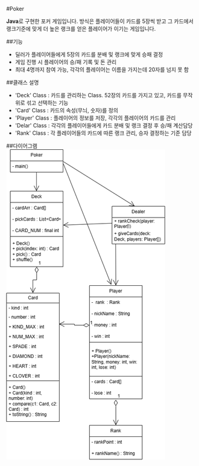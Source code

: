 #Poker

**Java**로 구현한 포커 게임입니다. 방식은 플레이어들이 카드를 5장씩 받고 그 카드에서 랭크기준에 맞게 더 높은 랭크를 얻은 플레이어가 이기는 게임입니다.

##기능

- 딜러가 플레이어들에게 5장의 카드를 분배 및 랭크에 맞게 승패 결정
- 게임 진행 시 플레이어의 승/패 기록 및 돈 관리
- 최대 4명까지 참여 가능, 각각의 플레이어는 이름을 가지는데 20자를 넘지 못 함

##클래스 설명

- 'Deck' Class : 카드를 관리하는 Class. 52장의 카드를 가지고 있고, 카드를 무작위로 섞고 선택하는 기능
- 'Card' Class : 카드의 속성(무늬, 숫자)를 정의
- 'Player' Class : 플레이어의 정보를 저장, 각각의 플레이어의 카드를 관리
-  'Delar' Class : 각각의 플레이어들에게 카드 분배 및 랭크 결정 후 승/패 계산담당
-  'Rank' Class : 각 플레이어들의 카드에 따른 랭크 관리, 승자 결정하는 기준 담당

##다이어그램
![Poker Drawio Diagram](./Poker.drawio.png)
